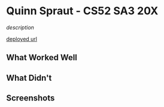 # Quinn Spraut - CS52 SA3 20X

*description*

[deployed url](http://url-if-deployed-here)

## What Worked Well

## What Didn't

## Screenshots
